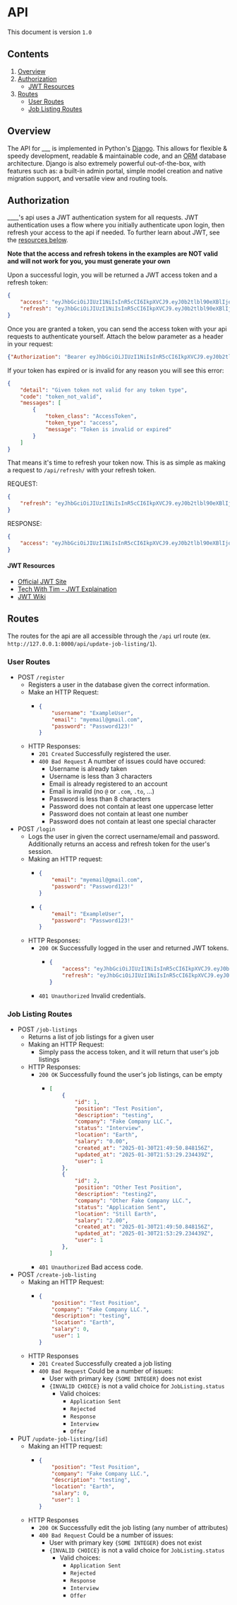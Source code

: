 # API

This document is version `1.0`

## Contents
1. [Overview](#overview)
2. [Authorization](#authorization)
    - [JWT Resources](#jwt-resources)
3. [Routes](#routes)
    - [User Routes](#user-routes)
    - [Job Listing Routes](#job-listing-routes)


## Overview
The API for ___ is implemented in Python's [Django](https://www.djangoproject.com/). This allows for flexible & speedy development, readable & maintainable code, and an [ORM](https://www.freecodecamp.org/news/what-is-an-orm-the-meaning-of-object-relational-mapping-database-tools/) database architecture. Django is also extremely powerful out-of-the-box, with features such as: a built-in admin portal, simple model creation and native migration support, and versatile view and routing tools. 

## Authorization
____'s api uses a JWT authentication system for all requests. JWT authentication uses a flow where you initially authenticate upon login, then refresh your access to the api if needed. To further learn about JWT, see the [resources below](#jwt-resources). 

**Note that the access and refresh tokens in the examples are NOT valid and will not work for you, you must generate your own**

Upon a successful login, you will be returned a JWT access token and a refresh token:
```json
{
    "access": "eyJhbGciOiJIUzI1NiIsInR5cCI6IkpXVCJ9.eyJ0b2tlbl90eXBlIjoiYWNjZXNzIiwiZXhwIjoxNzM4Mjc1MTU1LCJpYXQiOjE3MzgyNzMzNTUsImp0aSI6Ijc0NTYyYjZkNmQ1ZDRmMGU4YWQ1ZWRiYjlkN2VhNWE3IiwidXNlcl9pZCI6MX0.aVqXsnd_BLUeo-SwhgU6SSGeDAlIXt-vRUWGoG58UlI",
    "refresh": "eyJhbGciOiJIUzI1NiIsInR5cCI6IkpXVCJ9.eyJ0b2tlbl90eXBlIjoicmVmcmVzaCIsImV4cCI6MTczODg3ODE1NSwiaWF0IjoxNzM4MjczMzU1LCJqdGkiOiJlYTc5ZjExNjNjZGY0YzRiOTA1NmVjMWI0YmIxMTE1MSIsInVzZXJfaWQiOjF9.Ngh37_76caW-QC6cDo8wQGeQpJRCQhuIWy9MU-9-Mlw"
}
```

Once you are granted a token, you can send the access token with your api requests to authenticate yourself.
Attach the below parameter as a header in your request:
```json
{"Authorization": "Bearer eyJhbGciOiJIUzI1NiIsInR5cCI6IkpXVCJ9.eyJ0b2tlbl90eXBlIjoiYWNjZXNzIiwiZXhwIjoxNzM4Mjc1MTU1LCJpYXQiOjE3MzgyNzMzNTUsImp0aSI6Ijc0NTYyYjZkNmQ1ZDRmMGU4YWQ1ZWRiYjlkN2VhNWE3IiwidXNlcl9pZCI6MX0.aVqXsnd_BLUeo-SwhgU6SSGeDAlIXt-vRUWGoG58UlI"}
```

If your token has expired or is invalid for any reason you will see this error:
```json
{
    "detail": "Given token not valid for any token type",
    "code": "token_not_valid",
    "messages": [
        {
            "token_class": "AccessToken",
            "token_type": "access",
            "message": "Token is invalid or expired"
        }
    ]
}
```

That means it's time to refresh your token now. This is as simple as making a request to `/api/refresh/` with your refresh token.

REQUEST:
```json
{
    "refresh": "eyJhbGciOiJIUzI1NiIsInR5cCI6IkpXVCJ9.eyJ0b2tlbl90eXBlIjoicmVmcmVzaCIsImV4cCI6MTczODg3ODE1NSwiaWF0IjoxNzM4MjczMzU1LCJqdGkiOiJlYTc5ZjExNjNjZGY0YzRiOTA1NmVjMWI0YmIxMTE1MSIsInVzZXJfaWQiOjF9.Ngh37_76caW-QC6cDo8wQGeQpJRCQhuIWy9MU-9-Mlw"
}
```

RESPONSE:
```json
{
    "access": "eyJhbGciOiJIUzI1NiIsInR5cCI6IkpXVCJ9.eyJ0b2tlbl90eXBlIjoiYWNjZXNzIiwiZXhwIjoxNzM4Mjc3OTk2LCJpYXQiOjE3MzgyNzMzNTUsImp0aSI6ImZhYWQwMTUwYmUyYTRmMzhiMzFjMDkwOTAxYjc0ZmY5IiwidXNlcl9pZCI6MX0.goxxjeOTt4GUSToOgI_8d7VL3iyj9ObwsUfuk-trAuU"
}
```

#### JWT Resources
- [Official JWT Site](https://jwt.io/)
- [Tech With Tim - JWT Explaination](https://www.youtube.com/watch?v=vLTJ_03Dq4M)
- [JWT Wiki](https://en.wikipedia.org/wiki/JSON_Web_Token)

## Routes
The routes for the api are all accessible through the `/api` url route (ex. `http://127.0.0.1:8000/api/update-job-listing/1`).

### User Routes
- POST `/register`
    - Registers a user in the database given the correct information.
    - Make an HTTP Request:
        - ```json
          {
              "username": "ExampleUser",
              "email": "myemail@gmail.com",
              "password": "Password123!"
          }
          ```
    - HTTP Responses:
        - `201 Created` Successfully registered the user.
        - `400 Bad Request` A number of issues could have occured:
            - Username is already taken
            - Username is less than 3 characters
            - Email is already registered to an account
            - Email is invalid (no `@` or `.com`, `.to`, ...)
            - Password is less than 8 characters
            - Password does not contain at least one uppercase letter
            - Password does not contain at least one number
            - Password does not contain at least one special character
- POST `/login`
    - Logs the user in given the correct username/email and password. Additionally returns an access and refresh token for the user's session.
    - Making an HTTP request:
        - ```json
          {
              "email": "myemail@gmail.com",
              "password": "Password123!"
          }
          ```
        - ```json
          {
              "email": "ExampleUser",
              "password": "Password123!"
          }
          ```
    - HTTP Responses:
        - `200 OK` Successfully logged in the user and returned JWT tokens.
            - ```json
              {
                  "access": "eyJhbGciOiJIUzI1NiIsInR5cCI6IkpXVCJ9.eyJ0b2tlbl90eXBlIjoiYWNjZXNzIiwiZXhwIjoxNzM4Mjc1MTU1LCJpYXQiOjE3MzgyNzMzNTUsImp0aSI6Ijc0NTYyYjZkNmQ1ZDRmMGU4YWQ1ZWRiYjlkN2VhNWE3IiwidXNlcl9pZCI6MX0.aVqXsnd_BLUeo-SwhgU6SSGeDAlIXt-vRUWGoG58UlI",
                  "refresh": "eyJhbGciOiJIUzI1NiIsInR5cCI6IkpXVCJ9.eyJ0b2tlbl90eXBlIjoicmVmcmVzaCIsImV4cCI6MTczODg3ODE1NSwiaWF0IjoxNzM4MjczMzU1LCJqdGkiOiJlYTc5ZjExNjNjZGY0YzRiOTA1NmVjMWI0YmIxMTE1MSIsInVzZXJfaWQiOjF9.Ngh37_76caW-QC6cDo8wQGeQpJRCQhuIWy9MU-9-Mlw"
              }
              ```
        - `401 Unauthorized` Invalid credentials.

### Job Listing Routes
- POST `/job-listings`
    - Returns a list of job listings for a given user
    - Making an HTTP Request:
        - Simply pass the access token, and it will return that user's job listings
    - HTTP Responses:
        - `200 OK` Successfully found the user's job listings, can be empty
            - ```json
              [
                  {
                      "id": 1,
                      "position": "Test Position",
                      "description": "testing",
                      "company": "Fake Company LLC.",
                      "status": "Interview",
                      "location": "Earth",
                      "salary": "0.00",
                      "created_at": "2025-01-30T21:49:50.848156Z",
                      "updated_at": "2025-01-30T21:53:29.234439Z",
                      "user": 1
                  },
                  {
                      "id": 2,
                      "position": "Other Test Position",
                      "description": "testing2",
                      "company": "Other Fake Company LLC.",
                      "status": "Application Sent",
                      "location": "Still Earth",
                      "salary": "2.00",
                      "created_at": "2025-01-30T21:49:50.848156Z",
                      "updated_at": "2025-01-30T21:53:29.234439Z",
                      "user": 1
                  },
              ]
              ```
        - `401 Unauthorized` Bad access code.
- POST `/create-job-listing`
    - Making an HTTP Request:
        - ```json
          {
              "position": "Test Position",
              "company": "Fake Company LLC.",
              "description": "testing",
              "location": "Earth",
              "salary": 0,
              "user": 1
          }
          ```
    - HTTP Responses
        - `201 Created` Successfully created a job listing
        - `400 Bad Request` Could be a number of issues:
            - User with primary key `{SOME INTEGER}` does not exist
            - `{INVALID CHOICE}` is not a valid choice for `JobListing.status`
                - Valid choices:
                    - `Application Sent`
                    - `Rejected`
                    - `Response`
                    - `Interview`
                    - `Offer`
- PUT `/update-job-listing/[id]`
    - Making an HTTP request:
        - ```json
          {
              "position": "Test Position",
              "company": "Fake Company LLC.",
              "description": "testing",
              "location": "Earth",
              "salary": 0,
              "user": 1
          }
          ```
    - HTTP Responses
        - `200 OK` Successfully edit the job listing (any number of attributes)
        - `400 Bad Request` Could be a number of issues:
            - User with primary key `{SOME INTEGER}` does not exist
            - `{INVALID CHOICE}` is not a valid choice for `JobListing.status`
                - Valid choices:
                    - `Application Sent`
                    - `Rejected`
                    - `Response`
                    - `Interview`
                    - `Offer`